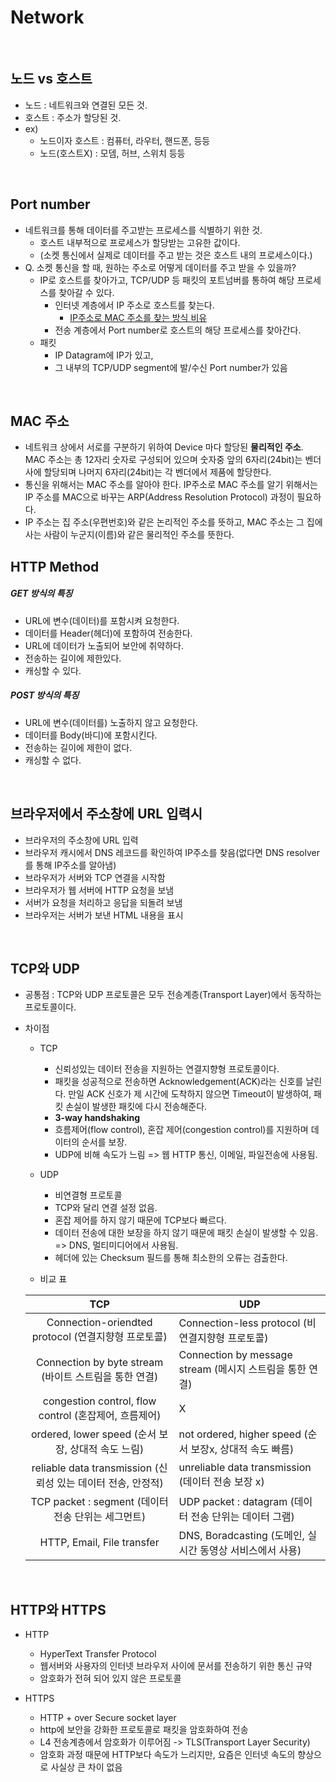 # Network

<br>

## 노드 vs 호스트
- 노드 : 네트워크와 연결된 모든 것. 
- 호스트 : 주소가 할당된 것.
- ex)
  - 노드이자 호스트 : 컴퓨터, 라우터, 핸드폰, 등등
  - 노드(호스트X) : 모뎀, 허브, 스위치 등등

<br>

## Port number
- 네트워크를 통해 데이터를 주고받는 프로세스를 식별하기 위한 것. 
  - 호스트 내부적으로 프로세스가 할당받는 고유한 값이다.
  - (소켓 통신에서 실제로 데이터를 주고 받는 것은 호스트 내의 프로세스이다.)
- Q. 소켓 통신을 할 때, 원하는 주소로 어떻게 데이터를 주고 받을 수 있을까? 
  - IP로 호스트를 찾아가고, TCP/UDP 등 패킷의 포트넘버를 통하여 해당 프로세스를 찾아갈 수 있다.
      - 인터넷 계층에서 IP 주소로 호스트를 찾는다.
        - [IP주소로 MAC 주소를 찾는 방식 비유](http://m.cafe.daum.net/v3study/O2EQ/4?q=D_oNeYewAwh3Y0&)
      - 전송 계층에서 Port number로 호스트의 해당 프로세스를 찾아간다.
  - 패킷
    - IP Datagram에 IP가 있고,
    - 그 내부의 TCP/UDP segment에 발/수신 Port number가 있음

<br>

## MAC 주소
- 네트워크 상에서 서로를 구분하기 위하여 Device 마다 할당된 __물리적인 주소__. MAC 주소는 총 12자리 숫자로 구성되어 있으며 숫자중 앞의 6자리(24bit)는 벤더사에 할당되며 나머지 6자리(24bit)는 각 벤더에서 제품에 할당한다.
- 통신을 위해서는 MAC 주소를 알아야 한다. IP주소로 MAC 주소를 알기 위해서는 IP 주소를 MAC으로 바꾸는 ARP(Address Resolution Protocol) 과정이 필요하다.
- IP 주소는 집 주소(우편번호)와 같은 논리적인 주소를 뜻하고, MAC 주소는 그 집에 사는 사람이 누군지(이름)와 같은 물리적인 주소를 뜻한다.

## HTTP Method

##### GET 방식의 특징
  - URL에 변수(데이터)를 포함시켜 요청한다.
  - 데이터를 Header(헤더)에 포함하여 전송한다.
  - URL에 데이터가 노출되어 보안에 취약하다.
  - 전송하는 길이에 제한있다.
  - 캐싱할 수 있다.

##### POST 방식의 특징
  - URL에 변수(데이터를) 노출하지 않고 요청한다.
  - 데이터를 Body(바디)에 포함시킨다.
  - 전송하는 길이에 제한이 없다.
  - 캐싱할 수 없다.
  
<br>
  
## 브라우저에서 주소창에 URL 입력시
  - 브라우저의 주소창에 URL 입력
  - 브라우저 캐시에서 DNS 레코드를 확인하여 IP주소를 찾음(없다면 DNS resolver를 통해 IP주소를 알아냄)
  - 브라우저가 서버와 TCP 연결을 시작함
  - 브라우저가 웹 서버에 HTTP 요청을 보냄
  - 서버가 요청을 처리하고 응답을 되돌려 보냄
  - 브라우저는 서버가 보낸 HTML 내용을 표시

<br>

## TCP와 UDP
  - 공통점 : TCP와 UDP 프로토콜은 모두 전송계층(Transport Layer)에서 동작하는 프로토콜이다.
  - 차이점
    - TCP
      - 신뢰성있는 데이터 전송을 지원하는 연결지향형 프로토콜이다.
      - 패킷을 성공적으로 전송하면 Acknowledgement(ACK)라는 신호를 날린다. 만일 ACK 신호가 제 시간에 도착하지 않으면 Timeout이 발생하여, 패킷 손실이 발생한 패킷에 다시 전송해준다.
      - __3-way handshaking__
      - 흐름제어(flow control), 혼잡 제어(congestion control)를 지원하며 데이터의 순서를 보장.
      - UDP에 비해 속도가 느림 => 웹 HTTP 통신, 이메일, 파일전송에 사용됨.
    - UDP
      - 비연결형 프로토콜
      - TCP와 달리 연결 설정 없음.
      - 혼잡 제어를 하지 않기 때문에 TCP보다 빠르다.
      - 데이터 전송에 대한 보장을 하지 않기 때문에 패킷 손실이 발생할 수 있음. => DNS, 멀티미디어에서 사용됨.
      - 헤더에 있는 Checksum 필드를 통해 최소한의 오류는 검출한다.
 
    - 비교 표

     |                             TCP                              | UDP                                                       |
     | :----------------------------------------------------------: | --------------------------------------------------------- |
     |     Connection-oriendted protocol (연결지향형 프로토콜)      | Connection-less protocol (비 연결지향형 프로토콜)         |
     |    Connection by byte stream (바이트 스트림을 통한 연결)     | Connection by message stream (메시지 스트림을 통한 연결)  |
     |    congestion control, flow control (혼잡제어, 흐름제어)     | X                                                         |
     |      ordered, lower speed (순서 보장, 상대적 속도 느림)      | not ordered, higher speed (순서 보장x, 상대적 속도 빠름)  |
     | reliable data transmission (신뢰성 있는 데이터 전송, 안정적) | unreliable data transmission (데이터 전송 보장 x)         |
     |      TCP packet : segment (데이터 전송 단위는 세그먼트)      | UDP packet : datagram (데이터 전송 단위는 데이터 그램)    |
     |                  HTTP, Email, File transfer                  | DNS, Boradcasting (도메인, 실시간 동영상 서비스에서 사용) |

<br>

## HTTP와 HTTPS
- HTTP
  - HyperText Transfer Protocol
  - 웹서버와 사용자의 인터넷 브라우저 사이에 문서를 전송하기 위한 통신 규약
  - 암호화가 전혀 되어 있지 않은 프로토콜
  
- HTTPS
  - HTTP + over Secure socket layer
  - http에 보안을 강화한 프로토콜로 패킷을 암호화하여 전송
  - L4 전송계층에서 암호화가 이루어짐 -> TLS(Transport Layer Security)
  - 암호화 과정 때문에 HTTP보다 속도가 느리지만, 요즘은 인터넷 속도의 향상으로 사실상 큰 차이 없음

